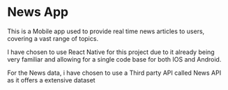 # News App

This is a Mobile app used to provide real time news articles to users, covering a vast range of topics.

I have chosen to use React Native for this project due to it already being very familiar and allowing for a single code base for both IOS and Android.

For the News data, i have chosen to use a Third party API called News API as it offers a extensive dataset
